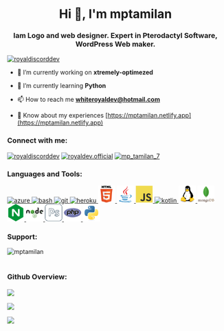 <h1 align="center">Hi 👋, I'm mptamilan</h1>
<h3 align="center">Iam Logo and web designer. Expert in Pterodactyl Software, WordPress Web maker.</h3>

<p align="left"> <a href="https://twitter.com/royaldiscorddev" target="blank"><img src="https://img.shields.io/twitter/follow/royaldiscorddev?logo=twitter&style=for-the-badge" alt="royaldiscorddev" /></a> </p>

- 🔭 I’m currently working on **xtremely-optimezed**

- 🌱 I’m currently learning **Python**

- 📫 How to reach me **whiteroyaldev@hotmail.com**

- 📄 Know about my experiences [https://mptamilan.netlify.app](https://mptamilan.netlify.app)

<h3 align="left">Connect with me:</h3>
<p align="left">
<a href="https://twitter.com/royaldiscorddev" target="blank"><img align="center" src="https://raw.githubusercontent.com/rahuldkjain/github-profile-readme-generator/master/src/images/icons/Social/twitter.svg" alt="royaldiscorddev" height="30" width="40" /></a>
<a href="https://fb.com/royaldev.official" target="blank"><img align="center" src="https://raw.githubusercontent.com/rahuldkjain/github-profile-readme-generator/master/src/images/icons/Social/facebook.svg" alt="royaldev.official" height="30" width="40" /></a>
<a href="https://instagram.com/mp_tamilan_7" target="blank"><img align="center" src="https://raw.githubusercontent.com/rahuldkjain/github-profile-readme-generator/master/src/images/icons/Social/instagram.svg" alt="mp_tamilan_7" height="30" width="40" /></a>
</p>

<h3 align="left">Languages and Tools:</h3>
<p align="left"> <a href="https://azure.microsoft.com/en-in/" target="_blank" rel="noreferrer"> <img src="https://www.vectorlogo.zone/logos/microsoft_azure/microsoft_azure-icon.svg" alt="azure" width="40" height="40"/> </a> <a href="https://www.gnu.org/software/bash/" target="_blank" rel="noreferrer"> <img src="https://www.vectorlogo.zone/logos/gnu_bash/gnu_bash-icon.svg" alt="bash" width="40" height="40"/> </a> <a href="https://git-scm.com/" target="_blank" rel="noreferrer"> <img src="https://www.vectorlogo.zone/logos/git-scm/git-scm-icon.svg" alt="git" width="40" height="40"/> </a> <a href="https://heroku.com" target="_blank" rel="noreferrer"> <img src="https://www.vectorlogo.zone/logos/heroku/heroku-icon.svg" alt="heroku" width="40" height="40"/> </a> <a href="https://www.w3.org/html/" target="_blank" rel="noreferrer"> <img src="https://raw.githubusercontent.com/devicons/devicon/master/icons/html5/html5-original-wordmark.svg" alt="html5" width="40" height="40"/> </a> <a href="https://www.java.com" target="_blank" rel="noreferrer"> <img src="https://raw.githubusercontent.com/devicons/devicon/master/icons/java/java-original.svg" alt="java" width="40" height="40"/> </a> <a href="https://developer.mozilla.org/en-US/docs/Web/JavaScript" target="_blank" rel="noreferrer"> <img src="https://raw.githubusercontent.com/devicons/devicon/master/icons/javascript/javascript-original.svg" alt="javascript" width="40" height="40"/> </a> <a href="https://kotlinlang.org" target="_blank" rel="noreferrer"> <img src="https://www.vectorlogo.zone/logos/kotlinlang/kotlinlang-icon.svg" alt="kotlin" width="40" height="40"/> </a> <a href="https://www.linux.org/" target="_blank" rel="noreferrer"> <img src="https://raw.githubusercontent.com/devicons/devicon/master/icons/linux/linux-original.svg" alt="linux" width="40" height="40"/> </a> <a href="https://www.mongodb.com/" target="_blank" rel="noreferrer"> <img src="https://raw.githubusercontent.com/devicons/devicon/master/icons/mongodb/mongodb-original-wordmark.svg" alt="mongodb" width="40" height="40"/> </a> <a href="https://www.nginx.com" target="_blank" rel="noreferrer"> <img src="https://raw.githubusercontent.com/devicons/devicon/master/icons/nginx/nginx-original.svg" alt="nginx" width="40" height="40"/> </a> <a href="https://nodejs.org" target="_blank" rel="noreferrer"> <img src="https://raw.githubusercontent.com/devicons/devicon/master/icons/nodejs/nodejs-original-wordmark.svg" alt="nodejs" width="40" height="40"/> </a> <a href="https://www.photoshop.com/en" target="_blank" rel="noreferrer"> <img src="https://raw.githubusercontent.com/devicons/devicon/master/icons/photoshop/photoshop-line.svg" alt="photoshop" width="40" height="40"/> </a> <a href="https://www.php.net" target="_blank" rel="noreferrer"> <img src="https://raw.githubusercontent.com/devicons/devicon/master/icons/php/php-original.svg" alt="php" width="40" height="40"/> </a> <a href="https://www.python.org" target="_blank" rel="noreferrer"> <img src="https://raw.githubusercontent.com/devicons/devicon/master/icons/python/python-original.svg" alt="python" width="40" height="40"/> </a> </p>

<h3 align="left">Support:</h3>
<p><a href="https://ko-fi.com/mptamilan"> <img align="left" src="https://cdn.ko-fi.com/cdn/kofi3.png?v=3" height="50" width="210" alt="mptamilan" /></a></p><br><br>

<h3 align="left">Github Overview:</h3>
<p><img align="center" src="https://github-readme-stats.vercel.app/api?username=mptamilan&show_icons=true&theme=radical" /></p><p><img align="center" src="https://github-readme-stats.vercel.app/api/top-langs?username=mptamilan&show_icons=true&locale=en&layout=compact&theme=radical" /></p>
<p><img align="center" src="https://github-readme-streak-stats.herokuapp.com/?user=mptamilan&&show_icons=true&theme=radical" /></p>
